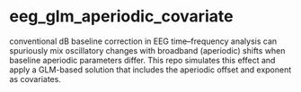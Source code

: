 # eeg_glm_aperiodic_covariate
conventional dB baseline correction in EEG time–frequency analysis can spuriously mix oscillatory changes with broadband (aperiodic) shifts when baseline aperiodic parameters differ. This repo simulates this effect and apply a GLM-based solution that includes the aperiodic offset and exponent as covariates.
